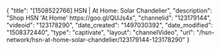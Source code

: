 {
    "title": "[1508522766] HSN | At Home: Solar Chandelier",
    "description": "Shop HSN 'At Home' https:\/\/goo.gl\/QUJs4x",
    "channelid": "123179144",
    "videoid": "123178290",
    "date_created": "1497030392",
    "date_modified": "1508372440",
    "type": "captivate",
    "layout": "channelVideo",
    "url": "\/hsn-network\/hsn-at-home-solar-chandelier\/123179144-123178290"
}